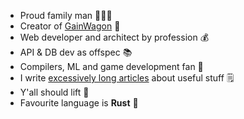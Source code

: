 - Proud family man 👨‍👩‍👦
- Creator of [GainWagon](https://www.gainwagon.com) 🚂
- Web developer and architect by profession 💰
- API & DB dev as offspec 📚
- Compilers, ML and game development fan 🥳
- I write [excessively long articles](https://oreqizer.com/the-math-of-fitness/) about useful stuff 🗒️
- Y'all should lift 💪
- Favourite language is **Rust** 🦀
